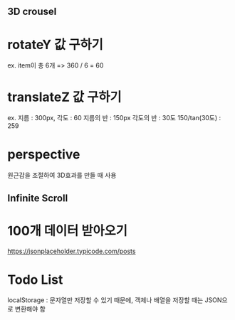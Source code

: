 ## 3D crousel

# rotateY 값 구하기
ex. item이 총 6개 => 360 / 6 = 60

# translateZ 값 구하기
ex. 지름 : 300px, 각도 : 60
지름의 반 : 150px
각도의 반 : 30도
150/tan(30도) : 259

# perspective
원근감을 조절하여 3D효과를 만들 때 사용



## Infinite Scroll

# 100개 데이터 받아오기
https://jsonplaceholder.typicode.com/posts


# Todo List
localStorage : 문자열만 저장할 수 있기 때문에, 객체나 배열을 저장할 때는 JSON으로 변환해야 함
